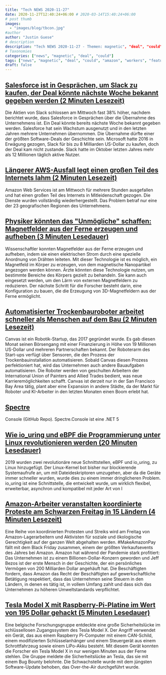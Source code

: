 ```yaml
---
title: "Tech NEWS 2020-11-27"
date: 2020-11-27T12:40:24+06:00 # 2020-03-14T15:40:24+06:00
# post thumb
images:
  - "images/blog/tbcon.jpg"
#author
author: "Justin Guese"
# description
description: "Tech NEWS 2020-11-27 - Themen: magnetic", "deal", "could"
# Taxonomies
categories: ["news", "magnetic", "deal", "could"]
tags: ["news", "magnetic", "deal", "could", "amazon", "workers", "features"]
draft: false
---
```


## [Salesforce ist in Gesprächen, um Slack zu kaufen, der Deal könnte nächste Woche bekannt gegeben werden (2 Minuten Lesezeit)](https://www.cnbc.com/2020/11/25/slack-shares-jump-following-report-of-possible-salesforce-acquisition.html/1/010001760962fa9a-c60e77d0-7ee4-4433-9e81-1925e0cd9370-000000/Fi_hubctrC7unoE8oWUILEL9FNYyCzd6APsSTkUsB70=169)

 Die Aktien von Slack schlossen am Mittwoch fast 38% höher, nachdem berichtet wurde, dass Salesforce in Gesprächen über die Übernahme des Unternehmens ist. Ein Deal könnte bereits nächste Woche bekannt gegeben werden. Salesforce hat sein Wachstum ausgenutzt und in den letzten Jahren mehrere Unternehmen übernommen. Die Übernahme dürfte einer der größten Software-Deals der Geschichte sein. Microsoft hatte 2016 in Erwägung gezogen, Slack für bis zu 8 Milliarden US-Dollar zu kaufen, doch der Deal kam nicht zustande. Slack hatte im Oktober letzten Jahres mehr als 12 Millionen täglich aktive Nutzer.

## [Längerer AWS-Ausfall legt einen großen Teil des Internets lahm (2 Minuten Lesezeit)](https://www.theverge.com/2020/11/25/21719396/amazon-web-services-aws-outage-down-internet/1/010001760962fa9a-c60e77d0-7ee4-4433-9e81-1925e0cd9370-000000/fnWwX42KQp4GpncYBQc3CYPouGVwO_0A3QlLNSl4PZ8=169)

 Amazon Web Services ist am Mittwoch für mehrere Stunden ausgefallen und hat einen großen Teil des Internets in Mitleidenschaft gezogen. Die Dienste wurden vollständig wiederhergestellt. Das Problem betraf nur eine der 23 geografischen Regionen des Unternehmens.

## [Physiker könnten das "Unmögliche" schaffen: Magnetfelder aus der Ferne erzeugen und aufheben (3 Minuten Lesedauer)](https://www.livescience.com/magnetic-fields-created-from-afar.html/1/010001760962fa9a-c60e77d0-7ee4-4433-9e81-1925e0cd9370-000000/ZSzxLL-RCynVY6UMdHiF0lWpSa_IdttD2Bsl14d4GlU=169)

 Wissenschaftler konnten Magnetfelder aus der Ferne erzeugen und aufheben, indem sie einen elektrischen Strom durch eine spezielle Anordnung von Drähten leiteten. Mit dieser Technologie ist es möglich, ein Magnetfeld im Körper zu erzeugen, von dem magnetische Nanopartikel angezogen werden können. Ärzte könnten diese Technologie nutzen, um bestimmte Bereiche des Körpers gezielt zu behandeln. Sie kann auch eingesetzt werden, um den Lärm von externen Magnetfeldern zu reduzieren. Der nächste Schritt für die Forscher besteht darin, eine Konfiguration zu bauen, die die Erzeugung von 3D-Magnetfeldern aus der Ferne ermöglicht.

## [Automatisierter Trockenbauroboter arbeitet schneller als Menschen auf dem Bau (2 Minuten Lesezeit)](https://interestingengineering.com/automated-drywall-robot-works-faster-than-humans-in-construction/1/010001760962fa9a-c60e77d0-7ee4-4433-9e81-1925e0cd9370-000000/YkCjyJVfDjd5l3O3MBVXj7ubwWpC2Ojii2bpMaRUDDM=169)

 Canvas ist ein Robotik-Startup, das 2017 gegründet wurde. Es gab diesen Monat seinen Börsengang mit einer Finanzierung in Höhe von 19 Millionen US-Dollar und mehreren Partnerschaften bekannt. Der Roboterarm des Start-ups verfügt über Sensoren, die den Prozess der Trockenbauinstallation automatisieren. Sobald Canvas diesen Prozess perfektioniert hat, wird das Unternehmen auch andere Bauaufgaben automatisieren. Die Roboter werden von geschulten Arbeitern der International Union of Painters and Allied Trades bedient, was neue Karrieremöglichkeiten schafft. Canvas ist derzeit nur in der San Francisco Bay Area tätig, plant aber eine Expansion in andere Städte, da der Markt für Roboter und KI-Arbeiter in den letzten Monaten einen Boom erlebt hat.

## [Spectre](https://github.com/spectresystems/spectre.console/1/010001760962fa9a-c60e77d0-7ee4-4433-9e81-1925e0cd9370-000000/hoyNlt1vvHSy7t-d0VE2bfgMMIEYYPfN1RPfF3amRzs=169)

Console (GitHub Repo). Spectre.Console ist eine .NET 5

## [Wie io_uring und eBPF die Programmierung unter Linux revolutionieren werden (20 Minuten Lesedauer)](https://www.scylladb.com/2020/05/05/how-io_uring-and-ebpf-will-revolutionize-programming-in-linux//1/010001760962fa9a-c60e77d0-7ee4-4433-9e81-1925e0cd9370-000000/Lk_xegnvMufyKGodffIbzk1yHLUxQlVvyk8KrGfrXiY=169)

 2019 wurden zwei revolutionäre neue Schnittstellen, eBPF und io_uring, zu Linux hinzugefügt. Der Linux-Kernel bot bisher nur blockierende Systemaufrufe an, um mit Dateideskriptoren umzugehen, aber da die Geräte immer schneller wurden, wurde dies zu einem immer dringlicheren Problem. io_uring ist eine Schnittstelle, die entwickelt wurde, um wirklich flexibel, erweiterbar, asynchron und kompatibel mit jeder Art von I

## [Amazon-Arbeiter veranstalten koordinierte Proteste am Schwarzen Freitag in 15 Ländern (4 Minuten Lesezeit)](https://www.vice.com/en/article/epdvzp/amazon-workers-to-stage-coordinated-black-friday-protests-in-12-countries/1/010001760962fa9a-c60e77d0-7ee4-4433-9e81-1925e0cd9370-000000/xl3HgrpfNZPkSQsmTdLjoLEQaSl44Zu4NaYSMKmdPuk=169)

 Eine Reihe von koordinierten Protesten und Streiks wird am Freitag von Amazon-Lagerarbeitern und Aktivisten für soziale und ökologische Gerechtigkeit auf der ganzen Welt abgehalten werden. #MakeAmazonPay fällt mit dem Black Friday zusammen, einem der größten Verkaufsevents des Jahres bei Amazon. Amazon hat während der Pandemie stark profitiert: Das Unternehmen ist zu einem Billionen-Dollar-Konzern geworden und Jeff Bezos ist der erste Mensch in der Geschichte, der ein persönliches Vermögen von 200 Milliarden Dollar angehäuft hat. Die Beschäftigten fordern, dass Amazon das Recht der Beschäftigten auf gewerkschaftliche Betätigung respektiert, dass das Unternehmen seine Steuern in den Ländern, in denen es tätig ist, in vollem Umfang zahlt und dass sich das Unternehmen zu höheren Umweltstandards verpflichtet.

## [Tesla Model X mit Raspberry-Pi-Platine im Wert von 195 Dollar gehackt (5 Minuten Lesedauer)](https://www.embedded.com/tesla-model-x-hacked-with-195-raspberry-pi-based-board//1/010001760962fa9a-c60e77d0-7ee4-4433-9e81-1925e0cd9370-000000/ZbUZ4PY5mKVT7lFFSquUjyzpbeRtx48FDVCYWc5qfSE=169)

 Eine belgische Forschungsgruppe entdeckte eine große Sicherheitslücke im schlüssellosen Zugangssystem des Tesla Model X. Der Angriff verwendet ein Gerät, das aus einem Raspberry Pi-Computer mit einem CAN-Schild, einem modifizierten Schlüsselanhänger und einem Steuergerät aus einem Schrottfahrzeug sowie einem LiPo-Akku besteht. Mit diesem Gerät konnten die Forscher ein Tesla Model X in nur wenigen Minuten aus der Ferne stehlen. Die Gruppe meldete die Sicherheitslücke an Tesla, das sie mit einem Bug Bounty belohnte. Die Schwachstelle wurde mit dem jüngsten Software-Update behoben, das Over-the-Air durchgeführt wurde.

